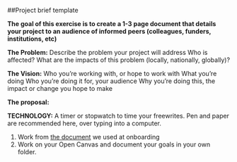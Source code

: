 ##Project brief template

**The goal of this exercise is to create a 1-3 page document that details your project to an audience of informed peers (colleagues, funders, institutions, etc)** 

**The Problem:** 
    Describe the problem your project will address
        Who is affected?
        What are the impacts of this problem (locally, nationally, globally)?
    
 **The Vision:** 
    Who you’re working with, or hope to work with
    What you’re doing
    Who you’re doing it for, your audience 
    Why you’re doing this, the impact or change you hope to make

**The proposal:** 

**TECHNOLOGY:** A timer or stopwatch to time your freewrites. Pen and paper are recommended here, over typing into a computer. 


1. Work from [the document](https://gist.github.com/auremoser/9461e9ea62c5b3d7b87794158db4342c) we used at onboarding 
2. Work on your Open Canvas and document your goals in your own folder.

